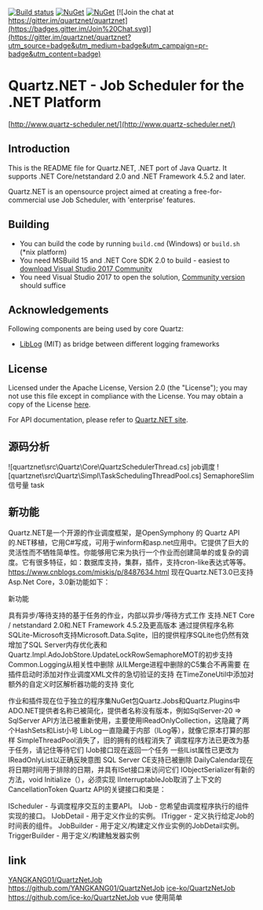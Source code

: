 [![Build status](https://ci.appveyor.com/api/projects/status/d9ahvu9u77qjhx9r/branch/master?svg=true)](https://ci.appveyor.com/project/lahma/quartznet-6fcn8/branch/master)
[![NuGet](http://img.shields.io/nuget/v/Quartz.svg)](https://www.nuget.org/packages/Quartz/)
[![NuGet](http://img.shields.io/nuget/vpre/Quartz.svg)](https://www.nuget.org/packages/Quartz/)
[![Join the chat at https://gitter.im/quartznet/quartznet](https://badges.gitter.im/Join%20Chat.svg)](https://gitter.im/quartznet/quartznet?utm_source=badge&utm_medium=badge&utm_campaign=pr-badge&utm_content=badge)

# Quartz.NET - Job Scheduler for the .NET Platform

[http://www.quartz-scheduler.net/](http://www.quartz-scheduler.net/)

## Introduction

This is the README file for Quartz.NET, .NET port of Java Quartz. It supports .NET Core/netstandard 2.0 and .NET Framework 4.5.2 and later.

Quartz.NET is an opensource project aimed at creating a
free-for-commercial use Job Scheduler, with 'enterprise' features.

## Building

* You can build the code by running `build.cmd` (Windows) or `build.sh` (*nix platform)
* You need MSBuild 15 and .NET Core SDK 2.0 to build - easiest to [download Visual Studio 2017 Community](https://www.visualstudio.com/downloads/)
* You need Visual Studio 2017 to open the solution, [Community version](https://www.visualstudio.com/downloads/) should suffice


## Acknowledgements

Following components are being used by core Quartz:

* [LibLog](https://github.com/damianh/LibLog) (MIT) as bridge between different logging frameworks


## License

Licensed under the Apache License, Version 2.0 (the "License"); you may not 
use this file except in compliance with the License. You may obtain a copy 
of the License [here](http://www.apache.org/licenses/LICENSE-2.0).

For API documentation, please refer to [Quartz.NET site](http://quartznet.sourceforge.net/apidoc/3.0/html/).



## 源码分析
![quartznet\src\Quartz\Core\QuartzSchedulerThread.cs]  job调度
![quartznet\src\Quartz\Simpl\TaskSchedulingThreadPool.cs] SemaphoreSlim 信号量 task 



## 新功能
Quartz.NET是一个开源的作业调度框架，是OpenSymphony 的 Quartz API的.NET移植，它用C#写成，可用于winform和asp.net应用中。它提供了巨大的灵活性而不牺牲简单性。你能够用它来为执行一个作业而创建简单的或复杂的调度。它有很多特征，如：数据库支持，集群，插件，支持cron-like表达式等等。
https://www.cnblogs.com/miskis/p/8487634.html
现在Quartz.NET3.0已支持Asp.Net Core，3.0新功能如下：

新功能

具有异步/等待支持的基于任务的作业，内部以异步/等待方式工作
支持.NET Core / netstandard 2.0和.NET Framework 4.5.2及更高版本
通过提供程序名称SQLite-Microsoft支持Microsoft.Data.Sqlite，旧的提供程序SQLite也仍然有效
增加了SQL Server内存优化表和Quartz.Impl.AdoJobStore.UpdateLockRowSemaphoreMOT的初步支持
Common.Logging从相关性中删除
从ILMerge进程中删除的C5集合不再需要
在插件启动时添加对作业调度XML文件的急切验证的支持
在TimeZoneUtil中添加对额外的自定义时区解析器功能的支持
变化

作业和插件现在位于独立的程序集NuGet包Quartz.Jobs和Quartz.Plugins中
ADO.NET提供者名称已被简化，提供者名称没有版本，例如SqlServer-20 => SqlServer
API方法已被重新使用，主要使用IReadOnlyCollection，这隐藏了两个HashSets和List小号
LibLog一直隐藏于内部（ILog等），就像它原本打算的那样
SimpleThreadPool消失了，旧的拥有的线程消失了
调度程序方法已更改为基于任务，请记住等待它们
IJob接口现在返回一个任务
一些IList属性已更改为IReadOnlyList以正确反映意图
SQL Server CE支持已被删除
DailyCalendar现在将日期时间用于排除的日期，并具有ISet接口来访问它们
IObjectSerializer有新的方法，void Initialize（），必须实现
IInterruptableJob取消了上下文的CancellationToken
Quartz API的关键接口和类是：

IScheduler - 与调度程序交互的主要API。
IJob - 您希望由调度程序执行的组件实现的接口。
IJobDetail - 用于定义作业的实例。
ITrigger - 定义执行给定Job的时间表的组件。
JobBuilder - 用于定义/构建定义作业实例的JobDetail实例。
TriggerBuilder - 用于定义/构建触发器实例



## link
[YANGKANG01/QuartzNetJob](https://www.cnblogs.com/miskis/p/8484252.html)   https://github.com/YANGKANG01/QuartzNetJob
[ice-ko/QuartzNetJob](https://www.cnblogs.com/miskis/p/8487634.html)  https://github.com/ice-ko/QuartzNetJob
[](https://github.com/cq-panda/Quartz.NetUI)  vue 
[](https://github.com/demirermustafa/Quartz.Extensions.Microsoft.DependencyInjection) 使用简单